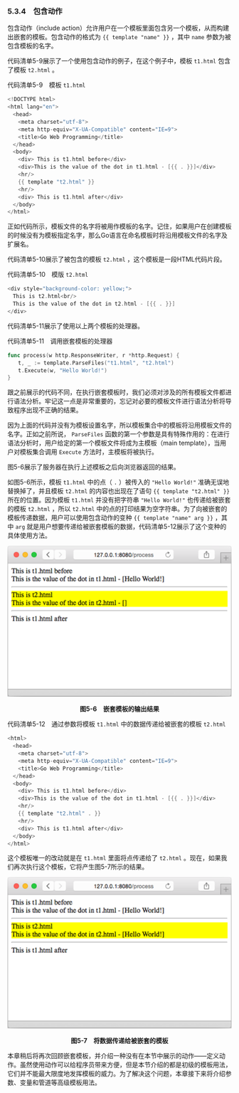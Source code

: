 ### 5.3.4　包含动作

包含动作（include action）允许用户在一个模板里面包含另一个模板，从而构建出嵌套的模板。包含动作的格式为 `{{ template "name" }}` ，其中 `name` 参数为被包含模板的名字。

代码清单5-9展示了一个使用包含动作的例子，在这个例子中，模板 `t1.html` 包含了模板 `t2.html` 。

代码清单5-9　模板 `t1.html`

```go
<!DOCTYPE html>
<html lang="en">
　<head>
　　<meta charset="utf-8">
　　<meta http-equiv="X-UA-Compatible" content="IE=9">
　　<title>Go Web Programming</title>
　</head>
　<body>
　　<div> This is t1.html before</div>
　　<div>This is the value of the dot in t1.html - [{{ . }}]</div>
　　<hr/>
　　{{ template "t2.html" }}
　　<hr/>
　　<div> This is t1.html after</div>
　</body>
</html>
```

正如代码所示，模板文件的名字将被用作模板的名字。记住，如果用户在创建模板的时候没有为模板指定名字，那么Go语言在命名模板时将沿用模板文件的名字及扩展名。

代码清单5-10展示了被包含的模板 `t2.html` ，这个模板是一段HTML代码片段。

代码清单5-10　模版 `t2.html`

```go
<div style="background-color: yellow;">
　This is t2.html<br/>
　This is the value of the dot in t2.html - [{{ . }}]
</div>
```

代码清单5-11展示了使用以上两个模板的处理器。

代码清单5-11　调用嵌套模板的处理器

```go
func process(w http.ResponseWriter, r *http.Request) {
　　t, _ := template.ParseFiles("t1.html", "t2.html")
　　t.Execute(w, "Hello World!")
}
```

跟之前展示的代码不同，在执行嵌套模板时，我们必须对涉及的所有模板文件都进行语法分析。牢记这一点是非常重要的，忘记对必要的模板文件进行语法分析将导致程序出现不正确的结果。

因为上面的代码并没有为模板设置名字，所以模板集合中的模板将沿用模板文件的名字。正如之前所说， `ParseFiles` 函数的第一个参数是具有特殊作用的：在进行语法分析时，用户给定的第一个模板文件将成为主模板（main template），当用户对模板集合调用 `Execute` 方法时，主模板将被执行。

图5-6展示了服务器在执行上述模板之后向浏览器返回的结果。

如图5-6所示，模板 `t1.html` 中的点（ `.` ）被传入的 `"Hello World!"` 准确无误地替换掉了，并且模板 `t2.html` 的内容也出现在了语句 `{{ template "t2.html" }}` 所在的位置。因为模板 `t1.html` 并没有把字符串 `"Hello World!"` 也传递给被嵌套的模板 `t2.html` ，所以 `t2.html` 中的点的打印结果为空字符串。为了向被嵌套的模板传递数据，用户可以使用包含动作的变种 `{{ template "name" arg }}` ，其中 `arg` 就是用户想要传递给被嵌套模板的数据，代码清单5-12展示了这个变种的具体使用方法。

![31.png](../images/31.png)
<center class="my_markdown"><b class="my_markdown">图5-6　嵌套模板的输出结果</b></center>

代码清单5-12　通过参数将模板 `t1.html` 中的数据传递给被嵌套的模板 `t2.html`

```go
<html>
　<head>
　　<meta charset="utf-8">
　　<meta http-equiv="X-UA-Compatible" content="IE=9">
　　<title>Go Web Programming</title>
　</head>
　<body>
　　<div> This is t1.html before</div>
　　<div>This is the value of the dot in t1.html - [{{ . }}]</div>
　　<hr/>
　　{{ template "t2.html" . }}
　　<hr/>
　　<div> This is t1.html after</div>
　</body>
</html>
```

这个模板唯一的改动就是在 `t1.html` 里面将点传递给了 `t2.html` 。现在，如果我们再次执行这个模板，它将产生图5-7所示的结果。

![32.png](../images/32.png)
<center class="my_markdown"><b class="my_markdown">图5-7　将数据传递给被嵌套的模板</b></center>

本章稍后将再次回顾嵌套模板，并介绍一种没有在本节中展示的动作——定义动作。虽然使用动作可以给程序员带来方便，但是本节介绍的都是初级的模板用法，它们并不能最大限度地发挥模板的威力。为了解决这个问题，本章接下来将介绍参数、变量和管道等高级模板用法。

